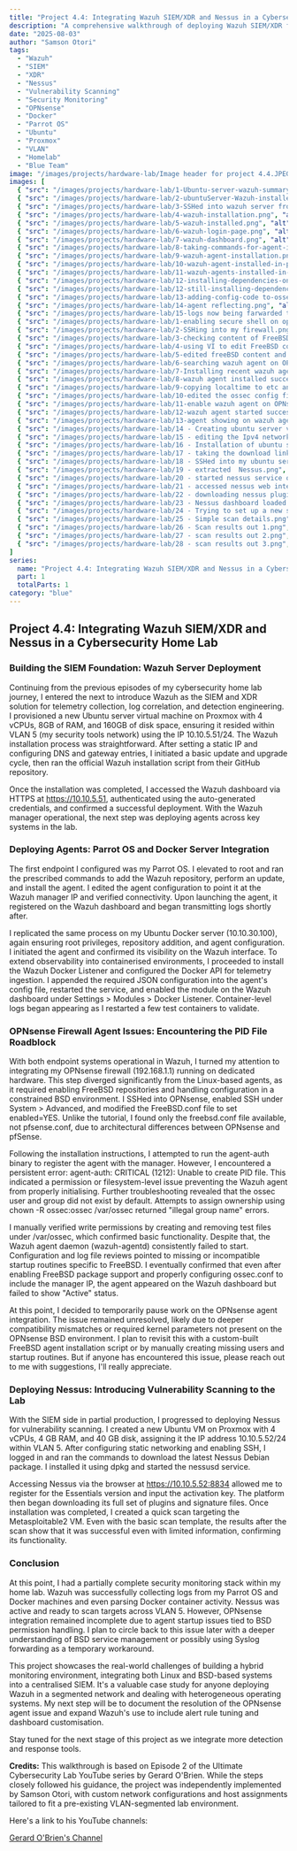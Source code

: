 ```yaml
---
title: "Project 4.4: Integrating Wazuh SIEM/XDR and Nessus in a Cybersecurity Home Lab"
description: "A comprehensive walkthrough of deploying Wazuh SIEM/XDR for log correlation and Nessus for vulnerability scanning in a segmented cybersecurity homelab environment."
date: "2025-08-03"
author: "Samson Otori"
tags:
  - "Wazuh"
  - "SIEM"
  - "XDR"
  - "Nessus"
  - "Vulnerability Scanning"
  - "Security Monitoring"
  - "OPNsense"
  - "Docker"
  - "Parrot OS"
  - "Ubuntu"
  - "Proxmox"
  - "VLAN"
  - "Homelab"
  - "Blue Team"
image: "/images/projects/hardware-lab/Image header for project 4.4.JPEG"
images: [
  { "src": "/images/projects/hardware-lab/1-Ubuntu-server-wazuh-summary.png", "alt": "Ubuntu server wazuh summary" },
  { "src": "/images/projects/hardware-lab/2-ubuntuServer-Wazuh-installed.png", "alt": "Ubuntu server Wazuh installed" },
  { "src": "/images/projects/hardware-lab/3-SSHed into wazuh server from parrot OS.png", "alt": "SSHed into wazuh server from parrot OS" },
  { "src": "/images/projects/hardware-lab/4-wazuh-installation.png", "alt": "Wazuh installation" },
  { "src": "/images/projects/hardware-lab/5-wazuh-installed.png", "alt": "Wazuh installed" },
  { "src": "/images/projects/hardware-lab/6-wazuh-login-page.png", "alt": "Wazuh login page" },
  { "src": "/images/projects/hardware-lab/7-wazuh-dashboard.png", "alt": "Wazuh dashboard" },
  { "src": "/images/projects/hardware-lab/8-taking-commands-for-agent-installation-in-wazuh.png", "alt": "Taking commands for agent installation in wazuh" },
  { "src": "/images/projects/hardware-lab/9-wazuh-agent-installation.png", "alt": "Wazuh agent installation" },
  { "src": "/images/projects/hardware-lab/10-wazuh-agent-installed-in-parrot.png", "alt": "Wazuh agent installed in parrot" },
  { "src": "/images/projects/hardware-lab/11-wazuh-agents-installed-in-docker-server.png", "alt": "Wazuh agents installed in docker server" },
  { "src": "/images/projects/hardware-lab/12-installing-dependencies-on-docker-server.png", "alt": "Installing dependencies on docker server" },
  { "src": "/images/projects/hardware-lab/12-still-installing-dependencies-on-docker-server.png", "alt": "Still installing dependencies on docker server" },
  { "src": "/images/projects/hardware-lab/13-adding-config-code to-ossec-file-in-docker-server.png", "alt": "Adding config code to ossec file in docker server" },
  { "src": "/images/projects/hardware-lab/14-agent reflecting.png", "alt": "Agent reflecting" },
  { "src": "/images/projects/hardware-lab/15-logs now being farwarded to wazuh server from docker server.png", "alt": "Logs now being forwarded to wazuh server from docker server" },
  { "src": "/images/projects/hardware-lab/1-enabling secure shell on opnsense.png", "alt": "Enabling secure shell on opnsense" },
  { "src": "/images/projects/hardware-lab/2-SSHing into my firewall.png", "alt": "SSHing into my firewall" },
  { "src": "/images/projects/hardware-lab/3-checking content of FreeBSD config.png", "alt": "Checking content of FreeBSD config" },
  { "src": "/images/projects/hardware-lab/4-using VI to edit FreeBSD content.png", "alt": "Using VI to edit FreeBSD content" },
  { "src": "/images/projects/hardware-lab/5-edited freeBSD content and ran update.png", "alt": "Edited freeBSD content and ran update" },
  { "src": "/images/projects/hardware-lab/6-searching wazuh agent on OPNsense.png", "alt": "Searching wazuh agent on OPNsense" },
  { "src": "/images/projects/hardware-lab/7-Installing recent wazuh agent on OPNsense.png", "alt": "Installing recent wazuh agent on OPNsense" },
  { "src": "/images/projects/hardware-lab/8-wazuh agent installed successfully.jpeg", "alt": "Wazuh agent installed successfully" },
  { "src": "/images/projects/hardware-lab/9-copying localtime to etc and accessing ossec config file for editing.png", "alt": "Copying localtime to etc and accessing ossec config file for editing" },
  { "src": "/images/projects/hardware-lab/10-edited the ossec config file to include wazuh ip.png", "alt": "Edited the ossec config file to include wazuh ip" },
  { "src": "/images/projects/hardware-lab/11-enable wazuh agent on OPNsense firewall.png", "alt": "Enable wazuh agent on OPNsense firewall" },
  { "src": "/images/projects/hardware-lab/12-wazuh agent started successfully.png", "alt": "Wazuh agent started successfully" },
  { "src": "/images/projects/hardware-lab/13-agent showing on wazuh agent dashboard.png", "alt": "Agent showing on wazuh agent dashboard" },
  { "src": "/images/projects/hardware-lab/14 - Creating ubuntu server vm on proxmox for nessus installation.png", "alt": "Creating ubuntu server vm on proxmox for nessus installation" },
  { "src": "/images/projects/hardware-lab/15 - editing the Ipv4 network config.png", "alt": "Editing the Ipv4 network config" },
  { "src": "/images/projects/hardware-lab/16 - Installation of ubuntu server VM started.png", "alt": "Installation of ubuntu server VM started" },
  { "src": "/images/projects/hardware-lab/17 - taking the download link from nessus site.png", "alt": "Taking the download link from nessus site" },
  { "src": "/images/projects/hardware-lab/18 - SSHed into my ubuntu server and downloading nessus via terminal.png", "alt": "SSHed into my ubuntu server and downloading nessus via terminal" },
  { "src": "/images/projects/hardware-lab/19 - extracted  Nessus.png", "alt": "Extracted Nessus" },
  { "src": "/images/projects/hardware-lab/20 - started nessus service on terminal.png", "alt": "Started nessus service on terminal" },
  { "src": "/images/projects/hardware-lab/21 - accessed nessus web interface using ip and port.png", "alt": "Accessed nessus web interface using ip and port" },
  { "src": "/images/projects/hardware-lab/22 - downloading nessus plugin after account setup.png", "alt": "Downloading nessus plugin after account setup" },
  { "src": "/images/projects/hardware-lab/23 - Nessus dashboard loaded.png", "alt": "Nessus dashboard loaded" },
  { "src": "/images/projects/hardware-lab/24 - Trying to set up a new scan.png", "alt": "Trying to set up a new scan" },
  { "src": "/images/projects/hardware-lab/25 - Simple scan details.png", "alt": "Simple scan details" },
  { "src": "/images/projects/hardware-lab/26 - Scan results out 1.png", "alt": "Scan results out 1" },
  { "src": "/images/projects/hardware-lab/27 - scan results out 2.png", "alt": "Scan results out 2" },
  { "src": "/images/projects/hardware-lab/28 - scan results out 3.png", "alt": "Scan results out 3" }
]
series:
  name: "Project 4.4: Integrating Wazuh SIEM/XDR and Nessus in a Cybersecurity Home Lab"
  part: 1
  totalParts: 1
category: "blue"
---
```


## Project 4.4: Integrating Wazuh SIEM/XDR and Nessus in a Cybersecurity Home Lab

### Building the SIEM Foundation: Wazuh Server Deployment

Continuing from the previous episodes of my cybersecurity home lab journey, I entered the next to introduce Wazuh as the SIEM and XDR solution for telemetry collection, log correlation, and detection engineering. I provisioned a new Ubuntu server virtual machine on Proxmox with 4 vCPUs, 8GB of RAM, and 160GB of disk space, ensuring it resided within VLAN 5 (my security tools network) using the IP 10.10.5.51/24. The Wazuh installation process was straightforward. After setting a static IP and configuring DNS and gateway entries, I initiated a basic update and upgrade cycle, then ran the official Wazuh installation script from their GitHub repository.

Once the installation was completed, I accessed the Wazuh dashboard via HTTPS at https://10.10.5.51, authenticated using the auto-generated credentials, and confirmed a successful deployment. With the Wazuh manager operational, the next step was deploying agents across key systems in the lab.

<InlineGallery images={wazuh-server-deployment} title="Wazuh Server Deployment" />

### Deploying Agents: Parrot OS and Docker Server Integration

The first endpoint I configured was my Parrot OS. I elevated to root and ran the prescribed commands to add the Wazuh repository, perform an update, and install the agent. I edited the agent configuration to point it at the Wazuh manager IP and verified connectivity. Upon launching the agent, it registered on the Wazuh dashboard and began transmitting logs shortly after.

I replicated the same process on my Ubuntu Docker server (10.10.30.100), again ensuring root privileges, repository addition, and agent configuration. I initiated the agent and confirmed its visibility on the Wazuh interface. To extend observability into containerised environments, I proceeded to install the Wazuh Docker Listener and configured the Docker API for telemetry ingestion. I appended the required JSON configuration into the agent's config file, restarted the service, and enabled the module on the Wazuh dashboard under Settings > Modules > Docker Listener. Container-level logs began appearing as I restarted a few test containers to validate.

<InlineGallery images={agent-installation} title="Agent Installation Process" />

### OPNsense Firewall Agent Issues: Encountering the PID File Roadblock

With both endpoint systems operational in Wazuh, I turned my attention to integrating my OPNsense firewall (192.168.1.1) running on dedicated hardware. This step diverged significantly from the Linux-based agents, as it required enabling FreeBSD repositories and handling configuration in a constrained BSD environment. I SSHed into OPNsense, enabled SSH under System > Advanced, and modified the FreeBSD.conf file to set enabled=YES. Unlike the tutorial, I found only the freebsd.conf file available, not pfsense.conf, due to architectural differences between OPNsense and pfSense.

Following the installation instructions, I attempted to run the agent-auth binary to register the agent with the manager. However, I encountered a persistent error: agent-auth: CRITICAL (1212): Unable to create PID file. This indicated a permission or filesystem-level issue preventing the Wazuh agent from properly initialising. Further troubleshooting revealed that the ossec user and group did not exist by default. Attempts to assign ownership using chown -R ossec:ossec /var/ossec returned "illegal group name" errors.

I manually verified write permissions by creating and removing test files under /var/ossec, which confirmed basic functionality. Despite that, the Wazuh agent daemon (wazuh-agentd) consistently failed to start. Configuration and log file reviews pointed to missing or incompatible startup routines specific to FreeBSD. I eventually confirmed that even after enabling FreeBSD package support and properly configuring ossec.conf to include the manager IP, the agent appeared on the Wazuh dashboard but failed to show "Active" status.

At this point, I decided to temporarily pause work on the OPNsense agent integration. The issue remained unresolved, likely due to deeper compatibility mismatches or required kernel parameters not present on the OPNsense BSD environment. I plan to revisit this with a custom-built FreeBSD agent installation script or by manually creating missing users and startup routines. But if anyone has encountered this issue, please reach out to me with suggestions, I'll really appreciate.

<InlineGallery images={opnsense-setup} title="OPNsense Firewall Configuration" />

### Deploying Nessus: Introducing Vulnerability Scanning to the Lab

With the SIEM side in partial production, I progressed to deploying Nessus for vulnerability scanning. I created a new Ubuntu VM on Proxmox with 4 vCPUs, 4 GB RAM, and 40 GB disk, assigning it the IP address 10.10.5.52/24 within VLAN 5. After configuring static networking and enabling SSH, I logged in and ran the commands to download the latest Nessus Debian package. I installed it using dpkg and started the nessusd service.

Accessing Nessus via the browser at https://10.10.5.52:8834 allowed me to register for the Essentials version and input the activation key. The platform then began downloading its full set of plugins and signature files. Once installation was completed, I created a quick scan targeting the Metasploitable2 VM. Even with the basic scan template, the results after the scan show that it was successful even with limited information, confirming its functionality.

<InlineGallery images={nessus-deployment} title="Nessus Vulnerability Scanner Setup" />

### Conclusion

At this point, I had a partially complete security monitoring stack within my home lab. Wazuh was successfully collecting logs from my Parrot OS and Docker machines and even parsing Docker container activity. Nessus was active and ready to scan targets across VLAN 5. However, OPNsense integration remained incomplete due to agent startup issues tied to BSD permission handling. I plan to circle back to this issue later with a deeper understanding of BSD service management or possibly using Syslog forwarding as a temporary workaround.

This project showcases the real-world challenges of building a hybrid monitoring environment, integrating both Linux and BSD-based systems into a centralised SIEM. It's a valuable case study for anyone deploying Wazuh in a segmented network and dealing with heterogeneous operating systems. My next step will be to document the resolution of the OPNsense agent issue and expand Wazuh's use to include alert rule tuning and dashboard customisation.

Stay tuned for the next stage of this project as we integrate more detection and response tools.

**Credits:** This walkthrough is based on Episode 2 of the Ultimate Cybersecurity Lab YouTube series by Gerard O'Brien. While the steps closely followed his guidance, the project was independently implemented by Samson Otori, with custom network configurations and host assignments tailored to fit a pre-existing VLAN-segmented lab environment.

Here's a link to his YouTube channels:

[Gerard O'Brien's Channel](https://www.youtube.com/watch?v=ytWZ6OrFEQE&list=PL3ljjyal211AbTqlxSo6CGBiVqsXw8wrp&index=9) 